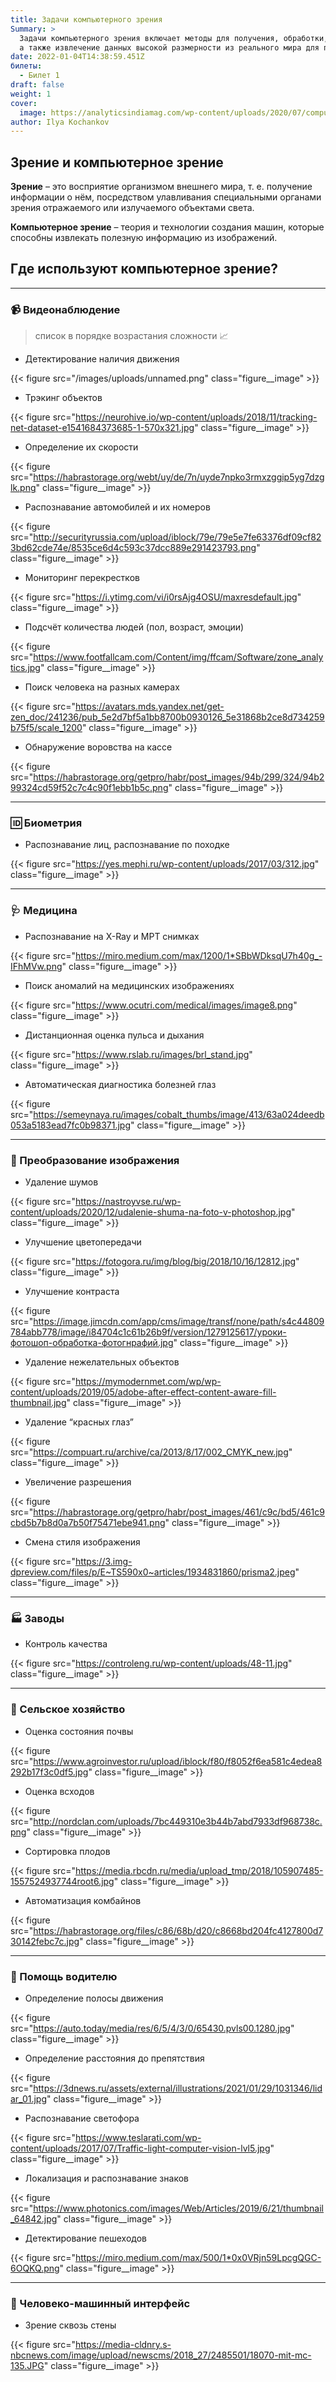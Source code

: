 ```yaml
---
title: Задачи компьютерного зрения
Summary: >
  Задачи компьютерного зрения включает методы для получения, обработки, анализа и понимание цифровых изображений,
  а также извлечение данных высокой размерности из реального мира для получения числовой или символьной информации.
date: 2022-01-04T14:38:59.451Z
билеты:
  - Билет 1
draft: false 
weight: 1
cover:
  image: https://analyticsindiamag.com/wp-content/uploads/2020/07/computer-vision-implement.jpg
author: Ilya Kochankov
---
```


## Зрение и компьютерное зрение

**Зрение** – это восприятие организмом внешнего мира, т. е. получение 
информации о нём, посредством улавливания специальными органами 
зрения отражаемого или излучаемого объектами света.

**Компьютерное зрение** – теория и технологии создания машин, которые 
способны извлекать полезную информацию из изображений.


## Где используют компьютерное зрение?

---

### :video_camera: Видеонаблюдениe

> список в порядке возрастания сложности :chart_with_upwards_trend:

- Детектирование наличия движения

{{< figure src="/images/uploads/unnamed.png" 
class="figure__image" >}}

- Трэкинг объектов

{{< figure src="https://neurohive.io/wp-content/uploads/2018/11/tracking-net-dataset-e1541684373685-1-570x321.jpg"
class="figure__image" >}}

- Определение их скорости

{{< figure src="https://habrastorage.org/webt/uy/de/7n/uyde7npko3rmxzggip5yg7dzglk.png"
class="figure__image" >}}

- Распознавание автомобилей и их номеров

{{< figure src="http://securityrussia.com/upload/iblock/79e/79e5e7fe63376df09cf823bd62cde74e/8535ce6d4c593c37dcc889e291423793.png"
class="figure__image" >}}

- Мониторинг перекрестков

{{< figure src="https://i.ytimg.com/vi/i0rsAjg4OSU/maxresdefault.jpg"
class="figure__image" >}}

- Подсчёт количества людей (пол, возраст, эмоции)

{{< figure src="https://www.footfallcam.com/Content/img/ffcam/Software/zone_analytics.jpg"
class="figure__image" >}}

- Поиск человека на разных камерах

{{< figure src="https://avatars.mds.yandex.net/get-zen_doc/241236/pub_5e2d7bf5a1bb8700b0930126_5e31868b2ce8d734259b75f5/scale_1200"
class="figure__image" >}}

- Обнаружение воровства на кассе

{{< figure src="https://habrastorage.org/getpro/habr/post_images/94b/299/324/94b299324cd59f52c7c4c90f1ebb1b5c.png"
class="figure__image" >}}

---

### :id: Биометрия
- Распознавание лиц, распознавание по походке

{{< figure src="https://yes.mephi.ru/wp-content/uploads/2017/03/312.jpg"
class="figure__image" >}}

---

### :stethoscope: Медицина
- Распознавание на X-Ray и МРТ снимках

{{< figure src="https://miro.medium.com/max/1200/1*SBbWDksqU7h40g_-IFhMVw.png"
class="figure__image" >}}

- Поиск аномалий на медицинских изображениях

{{< figure src="https://www.ocutri.com/medical/images/image8.png"
class="figure__image" >}}

- Дистанционная оценка пульса и дыхания

{{< figure src="https://www.rslab.ru/images/brl_stand.jpg"
class="figure__image" >}}

- Автоматическая диагностика болезней глаз

{{< figure src="https://semeynaya.ru/images/cobalt_thumbs/image/413/63a024deedb053a5183ead7fc0b98371.jpg"
class="figure__image" >}}

---

### :selfie: Преобразование изображения
- Удаление шумов

{{< figure src="https://nastroyvse.ru/wp-content/uploads/2020/12/udalenie-shuma-na-foto-v-photoshop.jpg"
class="figure__image" >}}

- Улучшение цветопередачи

{{< figure src="https://fotogora.ru/img/blog/big/2018/10/16/12812.jpg"
class="figure__image" >}}

- Улучшение контраста

{{< figure src="https://image.jimcdn.com/app/cms/image/transf/none/path/s4c44809784abb778/image/i84704c1c61b26b9f/version/1279125617/уроки-фотошоп-обработка-фотогнрафий.jpg"
class="figure__image" >}}

- Удаление нежелательных объектов

{{< figure src="https://mymodernmet.com/wp/wp-content/uploads/2019/05/adobe-after-effect-content-aware-fill-thumbnail.jpg"
class="figure__image" >}}

- Удаление “красных глаз”

{{< figure src="https://compuart.ru/archive/ca/2013/8/17/002_CMYK_new.jpg"
class="figure__image" >}}

- Увеличение разрешения

{{< figure src="https://habrastorage.org/getpro/habr/post_images/461/c9c/bd5/461c9cbd5b7b8d0a7b50f75471ebe941.png"
class="figure__image" >}}

- Смена стиля изображения

{{< figure src="https://3.img-dpreview.com/files/p/E~TS590x0~articles/1934831860/prisma2.jpeg"
class="figure__image" >}}

---

### :factory: Заводы
- Контроль качества

{{< figure src="https://controleng.ru/wp-content/uploads/48-11.jpg"
class="figure__image" >}}

---

### :tractor: Сельское хозяйство
- Оценка состояния почвы

{{< figure src="https://www.agroinvestor.ru/upload/iblock/f80/f8052f6ea581c4edea8292b17f3c0df5.jpg"
class="figure__image" >}}

- Оценка всходов

{{< figure src="http://nordclan.com/uploads/7bc449310e3b44b7abd7933df968738c.png"
class="figure__image" >}}

- Сортировка плодов

{{< figure src="https://media.rbcdn.ru/media/upload_tmp/2018/105907485-1557524937744root6.jpg"
class="figure__image" >}}

- Автоматизация комбайнов

{{< figure src="https://habrastorage.org/files/c86/68b/d20/c8668bd204fc4127800d730142febc7c.jpg"
class="figure__image" >}}

---

### :car: Помощь водителю
- Определение полосы движения

{{< figure src="https://auto.today/media/res/6/5/4/3/0/65430.pvls00.1280.jpg"
class="figure__image" >}}

- Определение расстояния до препятствия

{{< figure src="https://3dnews.ru/assets/external/illustrations/2021/01/29/1031346/lidar_01.jpg"
class="figure__image" >}}

- Распознавание светофора

{{< figure src="https://www.teslarati.com/wp-content/uploads/2017/07/Traffic-light-computer-vision-lvl5.jpg"
class="figure__image" >}}

- Локализация и распознавание знаков

{{< figure src="https://www.photonics.com/images/Web/Articles/2019/6/21/thumbnail_64842.jpg"
class="figure__image" >}}

- Детектирование пешеходов

{{< figure src="https://miro.medium.com/max/500/1*0x0VRjn59LpcgQGC-6OQKQ.png"
class="figure__image" >}}

---

### :mechanical_arm: Человеко-машинный интерфейс
- Зрение сквозь стены

{{< figure src="https://media-cldnry.s-nbcnews.com/image/upload/newscms/2018_27/2485501/18070-mit-mc-135.JPG"
class="figure__image" >}}
